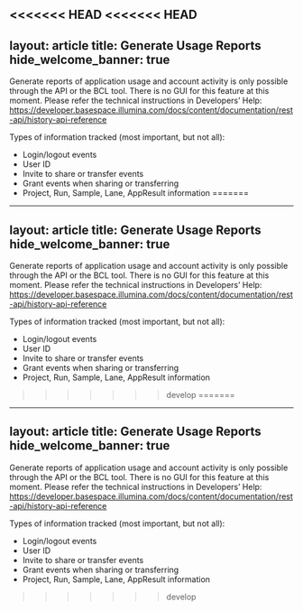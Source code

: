 <<<<<<< HEAD
<<<<<<< HEAD
---
layout: article
title: Generate Usage Reports
hide_welcome_banner: true
---


Generate reports of application usage and account activity is only possible through the API or the BCL tool. There is no GUI for this feature at this moment. Please refer the technical instructions in Developers’ Help: https://developer.basespace.illumina.com/docs/content/documentation/rest-api/history-api-reference 

Types of information tracked (most important, but not all):
- Login/logout events
- User ID
- Invite to share or transfer events
- Grant events when sharing or transferring
- Project, Run, Sample, Lane, AppResult information
=======
---
layout: article
title: Generate Usage Reports
hide_welcome_banner: true
---


Generate reports of application usage and account activity is only possible through the API or the BCL tool. There is no GUI for this feature at this moment. Please refer the technical instructions in Developers’ Help: https://developer.basespace.illumina.com/docs/content/documentation/rest-api/history-api-reference 

Types of information tracked (most important, but not all):
- Login/logout events
- User ID
- Invite to share or transfer events
- Grant events when sharing or transferring
- Project, Run, Sample, Lane, AppResult information
>>>>>>> develop
=======
---
layout: article
title: Generate Usage Reports
hide_welcome_banner: true
---


Generate reports of application usage and account activity is only possible through the API or the BCL tool. There is no GUI for this feature at this moment. Please refer the technical instructions in Developers’ Help: <https://developer.basespace.illumina.com/docs/content/documentation/rest-api/history-api-reference>

Types of information tracked (most important, but not all):

- Login/logout events
- User ID
- Invite to share or transfer events
- Grant events when sharing or transferring
- Project, Run, Sample, Lane, AppResult information
>>>>>>> develop
